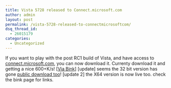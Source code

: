 ```yaml
---
title: Vista 5728 released to Connect.microsoft.com
author: admin
layout: post
permalink: /vista-5728-released-to-connectmicrosoftcom/
dsq_thread_id:
  - 26015179
categories:
  - Uncategorized
---
```

If you want to play with the post RC1 build of Vista, and have access to [connect.microsoft.com][1], you can now download it. Currenty download it and getting a nice 600+K/s! [[Via Bink][2]] [update] seems the 32 bit version has gone [public download too][3]! [update 2] the X64 version is now live too. check the bink page for links.

 [1]: http://connect.microsoft.com
 [2]: http://bink.nu/Article8359.bink
 [3]: http://download.windowsvista.com/preview/rc1/en/download-5728.htm